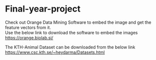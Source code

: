 # Final-year-project
Check out Orange Data Mining Software to embed the image and get the feature vectors from it.\
Use the below link to download the software to embed the images\
https://orange.biolab.si/

The KTH-Animal Dataset can be downloaded from the below link\
https://www.csc.kth.se/~heydarma/Datasets.html

